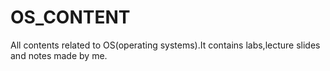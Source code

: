 # OS_CONTENT
All contents related to OS(operating systems).It contains labs,lecture slides and notes made by me.
